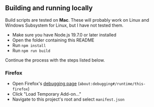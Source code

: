 ## Building and running locally

Build scripts are tested on **Mac**. These will probably work on Linux and Windows Subsystem for Linux, but I have not tested them.

- Make sure you have Node.js 19.7.0 or later installed
- Open the folder containing this README
- Run `npm install`
- Run `npm run build`

Continue the process with the steps listed below.

### Firefox

- Open Firefox's [debugging page](about:debugging#/runtime/this-firefox) (`about:debugging#/runtime/this-firefox`)
- Click "Load Temporary Add-on..."
- Navigate to this project's root and select `manifest.json`
